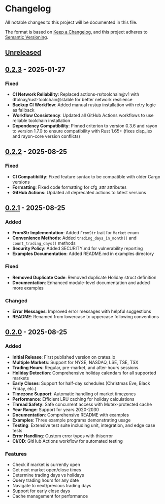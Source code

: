 # Changelog

All notable changes to this project will be documented in this file.

The format is based on [Keep a Changelog](https://keepachangelog.com/en/1.0.0/),
and this project adheres to [Semantic Versioning](https://semver.org/spec/v2.0.0.html).

## [Unreleased]

## [0.2.3] - 2025-01-27

### Fixed
- **CI Network Reliability**: Replaced actions-rs/toolchain@v1 with dtolnay/rust-toolchain@stable for better network resilience
- **Backup CI Workflow**: Added manual rustup installation with retry logic as fallback
- **Workflow Consistency**: Updated all GitHub Actions workflows to use reliable toolchain installation
- **Dependency Compatibility**: Pinned criterion to version 0.3.6 and rayon to version 1.7.0 to ensure compatibility with Rust 1.65+ (fixes clap_lex and rayon-core version conflicts)

## [0.2.2] - 2025-08-25

### Fixed
- **CI Compatibility**: Fixed feature syntax to be compatible with older Cargo versions
- **Formatting**: Fixed code formatting for cfg_attr attributes
- **GitHub Actions**: Updated all deprecated actions to latest versions

## [0.2.1] - 2025-08-25

### Added
- **FromStr Implementation**: Added `FromStr` trait for `Market` enum
- **Convenience Methods**: Added `trading_days_in_month()` and `count_trading_days()` methods
- **Security Policy**: Added SECURITY.md for vulnerability reporting
- **Examples Documentation**: Added README.md in examples directory

### Fixed
- **Removed Duplicate Code**: Removed duplicate Holiday struct definition
- **Documentation**: Enhanced module-level documentation and added more examples

### Changed
- **Error Messages**: Improved error messages with helpful suggestions
- **README**: Renamed from lowercase to uppercase following conventions

## [0.2.0] - 2025-08-25

### Added
- **Initial Release**: First published version on crates.io
- **Multiple Markets**: Support for NYSE, NASDAQ, LSE, TSE, TSX
- **Trading Hours**: Regular, pre-market, and after-hours sessions
- **Holiday Detection**: Comprehensive holiday calendars for all supported markets
- **Early Closes**: Support for half-day schedules (Christmas Eve, Black Friday, etc.)
- **Timezone Support**: Automatic handling of market timezones
- **Performance**: Efficient LRU caching for holiday calculations
- **Thread Safety**: Safe concurrent access with Mutex-protected cache
- **Year Range**: Support for years 2020-2030
- **Documentation**: Comprehensive README with examples
- **Examples**: Three example programs demonstrating usage
- **Testing**: Extensive test suite including unit, integration, and edge case tests
- **Error Handling**: Custom error types with thiserror
- **CI/CD**: GitHub Actions workflow for automated testing

### Features
- Check if market is currently open
- Get next market open/close times
- Determine trading days vs holidays
- Query trading hours for any date
- Navigate to next/previous trading days
- Support for early close days
- Cache management for performance

[Unreleased]: https://github.com/danjloveless/trading-calendar/compare/v0.2.3...HEAD
[0.2.3]: https://github.com/danjloveless/trading-calendar/compare/v0.2.2...v0.2.3
[0.2.2]: https://github.com/danjloveless/trading-calendar/compare/v0.2.1...v0.2.2
[0.2.1]: https://github.com/danjloveless/trading-calendar/compare/v0.2.0...v0.2.1
[0.2.0]: https://github.com/danjloveless/trading-calendar/releases/tag/v0.2.0
